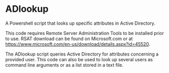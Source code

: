 # ADlookup
 A Powershell script that looks up specific attributes in Active Directory.

 This code requires Remote Server Administration Tools to be installed prior to use.
 RSAT download can be found on Microsoft.com or at https://www.microsoft.com/en-us/download/details.aspx?id=45520.

 The ADlookup script queries Active Directory for attributes concerning a provided user. This code can also be used to look up several users as command line arguments or as a list stored in a text file.

